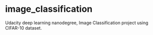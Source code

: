 # image_classification
Udacity deep learning nanodegree, Image Classification project using CIFAR-10 dataset.
